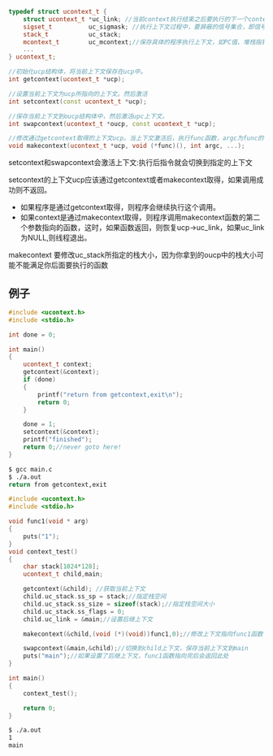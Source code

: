 ```cpp
typedef struct ucontext_t {
    struct ucontext_t *uc_link; //当前context执行结束之后要执行的下一个context，如果uc_link为空，执行完当前context后退出程序。
    sigset_t          uc_sigmask; //执行上下文过程中，要屏蔽的信号集合，即信号掩码。
    stack_t           uc_stack; 
    mcontext_t        uc_mcontext;//保存具体的程序执行上下文，如PC值、堆栈指针和寄存器的值。它的实现依赖于底层，是硬件平台相关的，因此不透明。
    ...
} ucontext_t;
```

```cpp
//初始化ucp结构体，将当前上下文保存在ucp中。
int getcontext(ucontext_t *ucp);

//设置当前上下文为ucp所指向的上下文。然后激活
int setcontext(const ucontext_t *ucp);

//保存当前上下文到oucp结构体中，然后激活upc上下文。
int swapcontext(ucontext_t *oucp, const ucontext_t *ucp);

//修改通过getcontext取得的上下文ucp。当上下文激活后，执行func函数，argc为func的参数个数，后面是func的参数序列。
void makecontext(ucontext_t *ucp, void (*func)(), int argc, ...);

```
setcontext和swapcontext会激活上下文:执行后指令就会切换到指定的上下文

setcontext的上下文ucp应该通过getcontext或者makecontext取得，如果调用成功则不返回。
- 如果程序是通过getcontext取得，则程序会继续执行这个调用。
- 如果context是通过makecontext取得，则程序调用makecontext函数的第二个参数指向的函数，这时，如果函数返回，则恢复ucp->uc_link，如果uc_link为NULL,则线程退出。

makecontext 要修改uc_stack所指定的栈大小，因为你拿到的oucp中的栈大小可能不能满足你后面要执行的函数

## 例子
```cpp
#include <ucontext.h>
#include <stdio.h>

int done = 0;

int main()
{
    ucontext_t context;
    getcontext(&context);
    if (done)
    {
        printf("return from getcontext,exit\n");
        return 0;
    }

    done = 1;
    setcontext(&context);
    printf("finished");
    return 0;//never goto here!
}
```

```sh
$ gcc main.c
$ ./a.out
return from getcontext,exit
```


```cpp
#include <ucontext.h>
#include <stdio.h>

void func1(void * arg)
{
    puts("1");
}
void context_test()
{
    char stack[1024*128];
    ucontext_t child,main;

    getcontext(&child); //获取当前上下文
    child.uc_stack.ss_sp = stack;//指定栈空间
    child.uc_stack.ss_size = sizeof(stack);//指定栈空间大小
    child.uc_stack.ss_flags = 0;
    child.uc_link = &main;//设置后继上下文

    makecontext(&child,(void (*)(void))func1,0);//修改上下文指向func1函数

    swapcontext(&main,&child);//切换到child上下文，保存当前上下文到main
    puts("main");//如果设置了后继上下文，func1函数指向完后会返回此处
}

int main()
{
    context_test();

    return 0;
}
```

```sh
$ ./a.out
1
main
```

